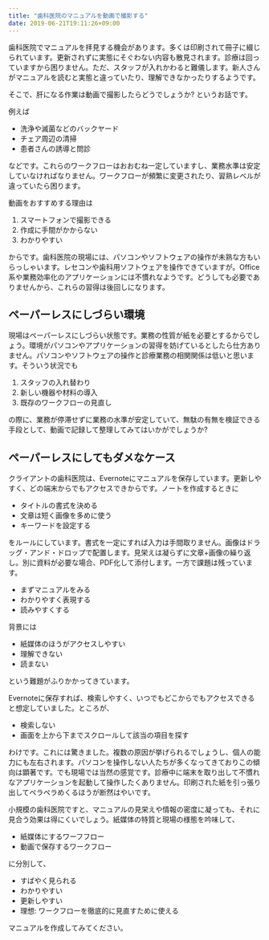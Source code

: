 ```yaml
---
title: "歯科医院のマニュアルを動画で撮影する"
date: 2019-06-21T19:11:26+09:00
---
```

歯科医院でマニュアルを拝見する機会があります。多くは印刷されて冊子に綴じられています。更新されずに実態にそぐわない内容も散見されます。診療は回っていますから困りません。ただ、スタッフが入れかわると難儀します。新人さんがマニュアルを読むと実態と違っていたり、理解できなかったりするようです。

そこで、肝になる作業は動画で撮影したらどうでしょうか? というお話です。

例えば

- 洗浄や滅菌などのバックヤード
- チェア周辺の清掃
- 患者さんの誘導と問診

などです。これらのワークフローはおおむね一定していますし、業務水準は安定していなければなりません。ワークフローが頻繁に変更されたり、習熟レベルが違っていたら困ります。

動画をおすすめする理由は

1. スマートフォンで撮影できる
2. 作成に手間がかからない
3. わかりやすい

からです。歯科医院の現場には、パソコンやソフトウェアの操作が未熟な方もいらっしゃいます。レセコンや歯科用ソフトウェアを操作できていますが。Office系や業務効率化のアプリケーションには不慣れなようです。どうしても必要でありませんから、これらの習得は後回しになります。

## ペーパーレスにしづらい環境

現場はペーパーレスにしづらい状態です。業務の性質が紙を必要とするからでしょう。環境がパソコンやアプリケーションの習得を妨げているとしたら仕方ありません。パソコンやソフトウェアの操作と診療業務の相関関係は低いと思います。そういう状況でも

1. スタッフの入れ替わり
2. 新しい機器や材料の導入
3. 既存のワークフローの見直し

の際に、業務が停滞せずに業務の水準が安定していて、無駄の有無を検証できる手段として、動画で記録して整理してみてはいかがでしょうか?

## ペーパーレスにしてもダメなケース

クライアントの歯科医院は、Evernoteにマニュアルを保存しています。更新しやすく、どの端末からでもアクセスできからです。ノートを作成するときに

- タイトルの書式を決める
- 文章は短く画像を多めに使う
- キーワードを設定する

をルールにしています。書式を一定にすれば入力は手間取りません。画像はドラッグ・アンド・ドロップで配置します。見栄えは凝らずに文章+画像の繰り返し。別に資料が必要な場合、PDF化して添付します。一方で課題は残っています。

- まずマニュアルをみる
- わかりやすく表現する
- 読みやすくする

背景には

- 紙媒体のほうがアクセスしやすい
- 理解できない
- 読まない

という難題がふりかかってきています。

Evernoteに保存すれば、検索しやすく、いつでもどこからでもアクセスできると想定していました。ところが、

- 検索しない
- 画面を上から下までスクロールして該当の項目を探す

わけです。これには驚きました。複数の原因が挙げられるでしょうし、個人の能力にも左右されます。パソコンを操作しない人たちが多くなってきておりこの傾向は顕著です。でも現場では当然の感覚です。診療中に端末を取り出して不慣れなアプリケーションを起動して操作したくありません。印刷された紙を引っ張り出してペラペラめくるほうが断然はやいです。

小規模の歯科医院ですと、マニュアルの見栄えや情報の密度に凝っても、それに見合う効果は得にくいでしょう。紙媒体の特質と現場の様態を吟味して、

- 紙媒体にするワーフフロー
- 動画で保存するワークフロー

に分別して、

- すばやく見られる
- わかりやすい
- 更新しやすい
- 理想: ワークフローを徹底的に見直すために使える

マニュアルを作成してみてください。

